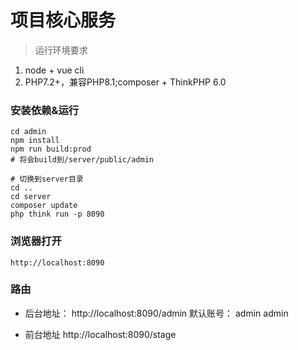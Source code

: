 项目核心服务
===============

> 运行环境要求
1. node + vue cli
2. PHP7.2+，兼容PHP8.1;composer + ThinkPHP 6.0
### 安装依赖&运行
~~~
cd admin
npm install
npm run build:prod 
# 将会build到/server/public/admin 
~~~
~~~
# 切换到server目录
cd ..
cd server
composer update
php think run -p 8090
~~~
### 浏览器打开
~~~
http://localhost:8090 
~~~

### 路由
+ 后台地址：
  http://localhost:8090/admin
  默认账号： admin admin

+ 前台地址 http://localhost:8090/stage

